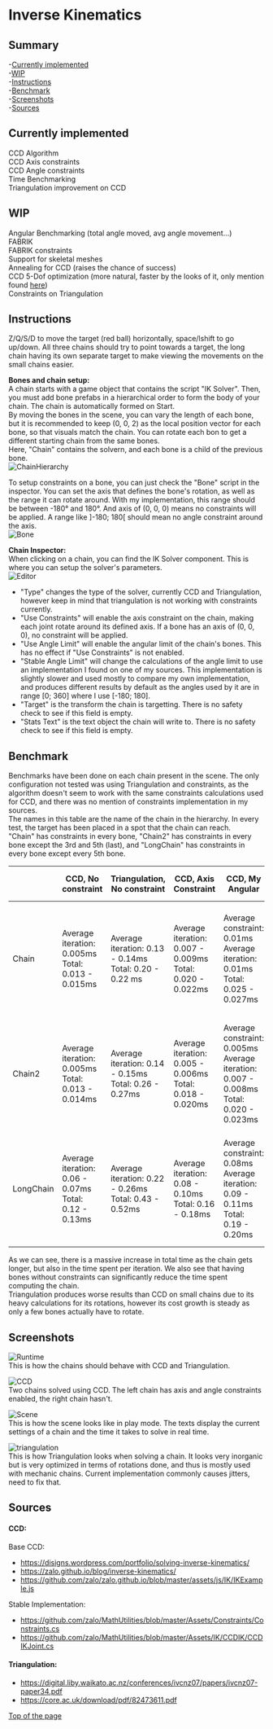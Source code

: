 # Inverse Kinematics

## <h2 id="top">Summary</h2>
-[Currently implemented](#implements)  
-[WIP](#wip)  
-[Instructions](#instructions)  
-[Benchmark](#benchmark)  
-[Screenshots](#screens)  
-[Sources](#references)  


## <h2 id="implements">Currently implemented</h2>
CCD Algorithm  
CCD Axis constraints  
CCD Angle constraints  
Time Benchmarking  
Triangulation improvement on CCD  

## <h2 id="wip">WIP</h2>
Angular Benchmarking (total angle moved, avg angle movement...)  
FABRIK  
FABRIK constraints  
Support for skeletal meshes  
Annealing for CCD (raises the chance of success)  
CCD 5-Dof optimization (more natural, faster by the looks of it, only mention found [here](https://zalo.github.io/blog/inverse-kinematics/#bonus-direction))  
Constraints on Triangulation  

## <h2 id="instructions">Instructions</h2>
Z/Q/S/D to move the target (red ball) horizontally, space/lshift to go up/down. All three chains should try to point towards a target, the long chain having its own separate target to make viewing the movements on the small chains easier.  

**Bones and chain setup:**  
A chain starts with a game object that contains the script "IK Solver". Then, you must add bone prefabs in a hierarchical order to form the body of your chain. The chain is automatically formed on Start.  
By moving the bones in the scene, you can vary the length of each bone, but it is recommended to keep (0, 0, 2) as the local position vector for each bone, so that visuals match the chain. You can rotate each bon to get a different starting chain from the same bones.  
Here, "Chain" contains the solvern, and each bone is a child of the previous bone.  
![ChainHierarchy](ReadMeResources/chainHierarchy.png)   

To setup constraints on a bone, you can just check the "Bone" script in the inspector. You can set the axis that defines the bone's rotation, as well as the range it can rotate around. With my implementation, this range should be between -180° and 180°. And axis of (0, 0, 0) means no constraints will be applied. A range like ]-180; 180[ should mean no angle constraint around the axis.  
![Bone](ReadMeResources/bone.png)   


**Chain Inspector:**  
When clicking on a chain, you can find the IK Solver component. This is where you can setup the solver's parameters.  
![Editor](ReadMeResources/editor.png)  
- "Type" changes the type of the solver, currently CCD and Triangulation, however keep in mind that triangulation is not working with constraints currently.  
- "Use Constraints" will enable the axis constraint on the chain, making each joint rotate around its defined axis. If a bone has an axis of (0, 0, 0), no constraint will be applied.  
- "Use Angle Limit" will enable the angular limit of the chain's bones. This has no effect if "Use Constraints" is not enabled.  
- "Stable Angle Limit" will change the calculations of the angle limit to use an implementation I found on one of my sources. This implementation is slightly slower and used mostly to compare my own implementation, and produces different results by default as the angles used by it are in range [0; 360] where I use [-180; 180].  
- "Target" is the transform the chain is targetting. There is no safety check to see if this field is empty.  
- "Stats Text" is the text object the chain will write to. There is no safety check to see if this field is empty.  

## <h2 id="benchmark">Benchmark</h2>

Benchmarks have been done on each chain present in the scene. The only configuration not tested was using Triangulation and constraints, as the algorithm doesn't seem to work with the same constraints calculations used for CCD, and there was no mention of constraints implementation in my sources.  
The names in this table are the name of the chain in the hierarchy. In every test, the target has been placed in a spot that the chain can reach.  
"Chain" has constraints in every bone, "Chain2" has constraints in every bone except the 3rd and 5th (last), and "LongChain" has constraints in every bone except every 5th bone.  

|           | CCD, No constraint                                       | Triangulation, No constraint                              | CCD, Axis Constraint                                         | CCD, My Angular                                                                             | CCD, Angular Stable                                                                                 |
|-----------|----------------------------------------------------------|-----------------------------------------------------------|--------------------------------------------------------------|---------------------------------------------------------------------------------------------|-----------------------------------------------------------------------------------------------------|
| Chain     | Average iteration: 0.005ms<br>Total: 0.013 - 0.015ms     | Average iteration: 0.13 - 0.14ms<br>Total: 0.20 - 0.22 ms | Average iteration: 0.007 - 0.009ms<br>Total: 0.020 - 0.022ms | Average constraint: 0.01ms<br>Average iteration: 0.01ms<br>Total: 0.025 - 0.027ms           | Average constraint: 0.010 - 0.012ms<br>Average iteration: 0.010 - 0.012ms<br>Total: 0.025 - 0.030ms |
| Chain2    | Average iteration: 0.005ms<br>Total: 0.013 - 0.014ms     | Average iteration: 0.14 - 0.15ms<br>Total: 0.26 - 0.27ms  | Average iteration: 0.005 - 0.006ms<br>Total: 0.018 - 0.020ms | Average constraint: 0.005ms<br>Average iteration: 0.007 - 0.008ms<br>Total: 0.020 - 0.023ms | Average constraint: 0.005 - 0.006ms<br>Average iteration: 0.007 - 0.008ms<br>Total: 0.021 - 0.024ms |
| LongChain | Average iteration: 0.06 - 0.07ms<br>Total: 0.12 - 0.13ms | Average iteration: 0.22 - 0.26ms<br>Total: 0.43 - 0.52ms  | Average iteration: 0.08 - 0.10ms<br>Total: 0.16 - 0.18ms     | Average constraint: 0.08ms<br>Average iteration: 0.09 - 0.11ms<br>Total: 0.19 - 0.20ms      | Average constraint: 0.09 - 0.10ms<br>Average iteration: 0.11 - 0.12ms<br>Total: 0.22 - 0.23ms       |  

As we can see, there is a massive increase in total time as the chain gets longer, but also in the time spent per iteration. We also see that having bones without constraints can significantly reduce the time spent computing the chain.  
Triangulation produces worse results than CCD on small chains due to its heavy calculations for its rotations, however its cost growth is steady as only a few bones actually have to rotate.  

## <h2 id="screens">Screenshots</h2>

![Runtime](ReadMeResources/runtime.gif)  
This is how the chains should behave with CCD and Triangulation.  

![CCD](ReadMeResources/CCD.png)  
Two chains solved using CCD. The left chain has axis and angle constraints enabled, the right chain hasn't.    

![Scene](ReadMeResources/scene.png)  
This is how the scene looks like in play mode. The texts display the current settings of a chain and the time it takes to solve in real time.  

![triangulation](ReadMeResources/triangulation.png)  
This is how Triangulation looks when solving a chain. It looks very inorganic but is very optimized in terms of rotations done, and thus is mostly used with mechanic chains. Current implementation commonly causes jitters, need to fix that.  

## <h2 id="references">Sources</h2>

#### CCD:  
Base CCD:  
- https://disigns.wordpress.com/portfolio/solving-inverse-kinematics/  
- https://zalo.github.io/blog/inverse-kinematics/  
- https://github.com/zalo/zalo.github.io/blob/master/assets/js/IK/IKExample.js  

Stable Implementation:
- https://github.com/zalo/MathUtilities/blob/master/Assets/Constraints/Constraints.cs  
- https://github.com/zalo/MathUtilities/blob/master/Assets/IK/CCDIK/CCDIKJoint.cs  

#### Triangulation:  
- https://digital.liby.waikato.ac.nz/conferences/ivcnz07/papers/ivcnz07-paper34.pdf  
- https://core.ac.uk/download/pdf/82473611.pdf  

[Top of the page](#top)
